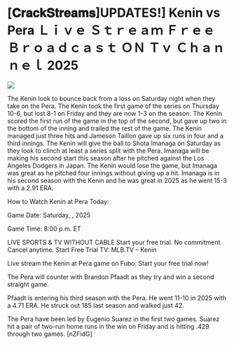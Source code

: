 # [𝐂𝐫𝐚𝐜𝐤𝐒𝐭𝐫𝐞𝐚𝐦𝐬]UPDATES!] Kenin vs Pera Ｌｉｖｅ Ｓｔｒｅａｍ Ｆｒｅｅ Ｂｒｏａｄｃａｓｔ ＯＮ Ｔｖ Ｃｈａｎｎｅｌ  2025  
  
  
[![](https://i.imgur.com/qSNzIqt.png)](https://movie.rssnews.media/DuEgcBaP.php)  
  
The Kenin look to bounce back from a loss on Saturday night when they take on the Pera. The Kenin took the first game of the series on Thursday 10-6, but lost 8-1 on Friday and they are now 1-3 on the season. The Kenin scored the first run of the game in the top of the second, but gave up two in the bottom of the inning and trailed the rest of the game. The Kenin managed just three hits and Jameson Taillon gave up six runs in four and a third innings. The Kenin will give the ball to Shota Imanaga on Saturday as they look to clinch at least a series split with the Pera. Imanaga will be making his second start this season after he pitched against the Los Angeles Dodgers in Japan. The Kenin would lose the game, but Imanaga was great as he pitched four innings without giving up a hit. Imanaga is in his second season with the Kenin and he was great in 2025 as he went 15-3 with a 2.91 ERA.

How to Watch Kenin at Pera Today:

Game Date: Saturday, , 2025

Game Time: 8:00 p.m. ET

LIVE SPORTS & TV WITHOUT CABLE
Start your free trial. No commitment. Cancel anytime.
Start Free Trial
TV: MLB.TV – Kenin

Live stream the Kenin at Pera game on Fubo: Start your free trial now!

The Pera will counter with Brandon Pfaadt as they try and win a second straight game.

Pfaadt is entering his third season with the Pera. He went 11-10 in 2025 with a 4.71 ERA. He struck out 185 last season and walked just 42.

The Pera have been led by Eugenio Suarez in the first two games. Suarez hit a pair of two-run home runs in the win on Friday and is hitting .429 through two games. [nZFidG]